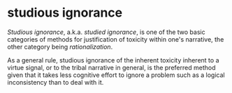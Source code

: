 studious ignorance
=====

*Studious ignorance*, a.k.a. *studied ignorance*, is one of the two basic categories of methods for justification of toxicity within one's narrative, the other category being *rationalization*.

As a general rule, studious ignorance of the inherent toxicity inherent to a virtue signal, or to the tribal narrative in general, is the preferred method given that it takes less cognitive effort to ignore a problem such as a logical inconsistency than to deal with it. 
